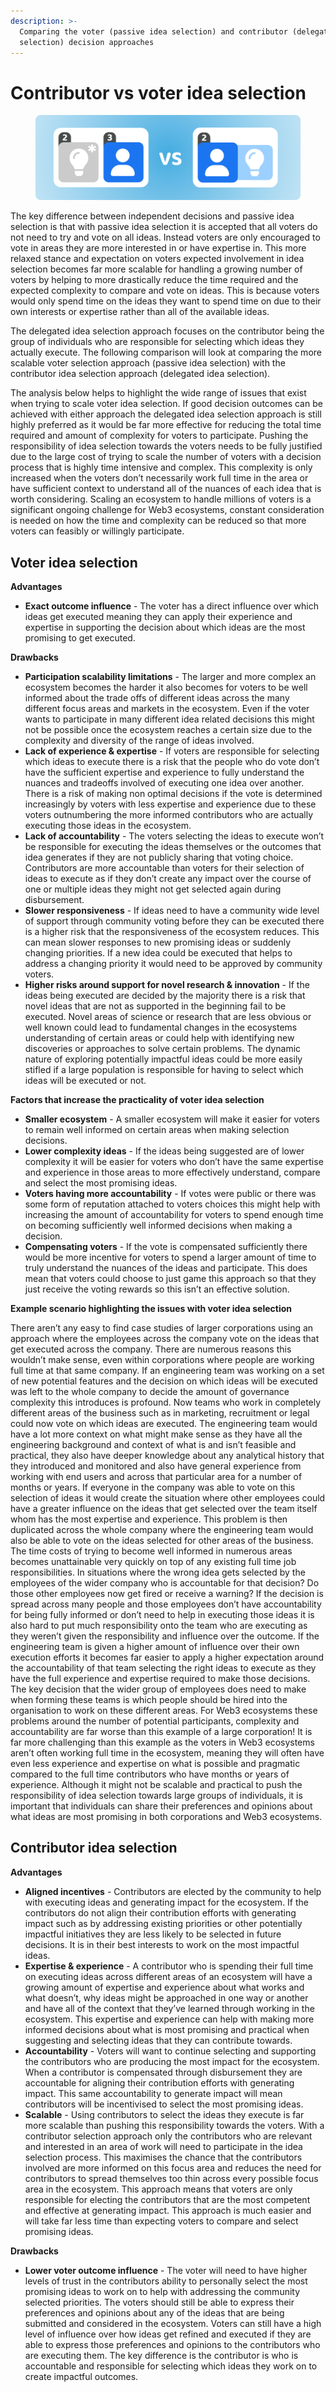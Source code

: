```yaml
---
description: >-
  Comparing the voter (passive idea selection) and contributor (delegated idea
  selection) decision approaches
---
```


# Contributor vs voter idea selection

<figure><img src="../.gitbook/assets/voter-and-contributor-idea-selection.png" alt=""><figcaption></figcaption></figure>

The key difference between independent decisions and passive idea selection is that with passive idea selection it is accepted that all voters do not need to try and vote on all ideas. Instead voters are only encouraged to vote in areas they are more interested in or have expertise in. This more relaxed stance and expectation on voters expected involvement in idea selection becomes far more scalable for handling a growing number of voters by helping to more drastically reduce the time required and the expected complexity to compare and vote on ideas. This is because voters would only spend time on the ideas they want to spend time on due to their own interests or expertise rather than all of the available ideas.

The delegated idea selection approach focuses on the contributor being the group of individuals who are responsible for selecting which ideas they actually execute. The following comparison will look at comparing the more scalable voter selection approach (passive idea selection) with the contributor idea selection approach (delegated idea selection).

The analysis below helps to highlight the wide range of issues that exist when trying to scale voter idea selection. If good decision outcomes can be achieved with either approach the delegated idea selection approach is still highly preferred as it would be far more effective for reducing the total time required and amount of complexity for voters to participate. Pushing the responsibility of idea selection towards the voters needs to be fully justified due to the large cost of trying to scale the number of voters with a decision process that is highly time intensive and complex. This complexity is only increased when the voters don’t necessarily work full time in the area or have sufficient context to understand all of the nuances of each idea that is worth considering. Scaling an ecosystem to handle millions of voters is a significant ongoing challenge for Web3 ecosystems, constant consideration is needed on how the time and complexity can be reduced so that more voters can feasibly or willingly participate.



## Voter idea selection



**Advantages**

* **Exact outcome influence** - The voter has a direct influence over which ideas get executed meaning they can apply their experience and expertise in supporting the decision about which ideas are the most promising to get executed.



**Drawbacks**

* **Participation scalability limitations** - The larger and more complex an ecosystem becomes the harder it also becomes for voters to be well informed about the trade offs of different ideas across the many different focus areas and markets in the ecosystem. Even if the voter wants to participate in many different idea related decisions this might not be possible once the ecosystem reaches a certain size due to the complexity and diversity of the range of ideas involved.
* **Lack of experience & expertise** - If voters are responsible for selecting which ideas to execute there is a risk that the people who do vote don’t have the sufficient expertise and experience to fully understand the nuances and tradeoffs involved of executing one idea over another. There is a risk of making non optimal decisions if the vote is determined increasingly by voters with less expertise and experience due to these voters outnumbering the more informed contributors who are actually executing those ideas in the ecosystem.
* **Lack of accountability** - The voters selecting the ideas to execute won’t be responsible for executing the ideas themselves or the outcomes that idea generates if they are not publicly sharing that voting choice. Contributors are more accountable than voters for their selection of ideas to execute as if they don’t create any impact over the course of one or multiple ideas they might not get selected again during disbursement.
* **Slower responsiveness** - If ideas need to have a community wide level of support through community voting before they can be executed there is a higher risk that the responsiveness of the ecosystem reduces. This can mean slower responses to new promising ideas or suddenly changing priorities. If a new idea could be executed that helps to address a changing priority it would need to be approved by community voters.
* **Higher risks around support for novel research & innovation** - If the ideas being executed are decided by the majority there is a risk that novel ideas that are not as supported in the beginning fail to be executed. Novel areas of science or research that are less obvious or well known could lead to fundamental changes in the ecosystems understanding of certain areas or could help with identifying new discoveries or approaches to solve certain problems. The dynamic nature of exploring potentially impactful ideas could be more easily stifled if a large population is responsible for having to select which ideas will be executed or not.



**Factors that increase the practicality of voter idea selection**

* **Smaller ecosystem** - A smaller ecosystem will make it easier for voters to remain well informed on certain areas when making selection decisions.
* **Lower complexity ideas** - If the ideas being suggested are of lower complexity it will be easier for voters who don’t have the same expertise and experience in those areas to more effectively understand, compare and select the most promising ideas.
* **Voters having more accountability** - If votes were public or there was some form of reputation attached to voters choices this might help with increasing the amount of accountability for voters to spend enough time on becoming sufficiently well informed decisions when making a decision.
* **Compensating voters** - If the vote is compensated sufficiently there would be more incentive for voters to spend a larger amount of time to truly understand the nuances of the ideas and participate. This does mean that voters could choose to just game this approach so that they just receive the voting rewards so this isn’t an effective solution.



**Example scenario highlighting the issues with voter idea selection**

There aren’t any easy to find case studies of larger corporations using an approach where the employees across the company vote on the ideas that get executed across the company. There are numerous reasons this wouldn’t make sense, even within corporations where people are working full time at that same company. If an engineering team was working on a set of new potential features and the decision on which ideas will be executed was left to the whole company to decide the amount of governance complexity this introduces is profound. Now teams who work in completely different areas of the business such as in marketing, recruitment or legal could now vote on which ideas are executed. The engineering team would have a lot more context on what might make sense as they have all the engineering background and context of what is and isn’t feasible and practical, they also have deeper knowledge about any analytical history that they introduced and monitored and also have general experience from working with end users and across that particular area for a number of months or years. If everyone in the company was able to vote on this selection of ideas it would create the situation where other employees could have a greater influence on the ideas that get selected over the team itself whom has the most expertise and experience. This problem is then duplicated across the whole company where the engineering team would also be able to vote on the ideas selected for other areas of the business. The time costs of trying to become well informed in numerous areas becomes unattainable very quickly on top of any existing full time job responsibilities. In situations where the wrong idea gets selected by the employees of the wider company who is accountable for that decision? Do those other employees now get fired or receive a warning? If the decision is spread across many people and those employees don’t have accountability for being fully informed or don’t need to help in executing those ideas it is also hard to put much responsibility onto the team who are executing as they weren’t given the responsibility and influence over the outcome. If the engineering team is given a higher amount of influence over their own execution efforts it becomes far easier to apply a higher expectation around the accountability of that team selecting the right ideas to execute as they have the full experience and expertise required to make those decisions. The key decision that the wider group of employees does need to make when forming these teams is which people should be hired into the organisation to work on these different areas. For Web3 ecosystems these problems around the number of potential participants, complexity and accountability are far worse than this example of a large corporation! It is far more challenging than this example as the voters in Web3 ecosystems aren’t often working full time in the ecosystem, meaning they will often have even less experience and expertise on what is possible and pragmatic compared to the full time contributors who have months or years of experience. Although it might not be scalable and practical to push the responsibility of idea selection towards large groups of individuals, it is important that individuals can share their preferences and opinions about what ideas are most promising in both corporations and Web3 ecosystems.



## Contributor idea selection



**Advantages**

* **Aligned incentives** - Contributors are elected by the community to help with executing ideas and generating impact for the ecosystem. If the contributors do not align their contribution efforts with generating impact such as by addressing existing priorities or other potentially impactful initiatives they are less likely to be selected in future decisions. It is in their best interests to work on the most impactful ideas.
* **Expertise & experience** - A contributor who is spending their full time on executing ideas across different areas of an ecosystem will have a growing amount of expertise and experience about what works and what doesn’t, why ideas might be approached in one way or another and have all of the context that they’ve learned through working in the ecosystem. This expertise and experience can help with making more informed decisions about what is most promising and practical when suggesting and selecting ideas that they can contribute towards.
* **Accountability** - Voters will want to continue selecting and supporting the contributors who are producing the most impact for the ecosystem. When a contributor is compensated through disbursement they are accountable for aligning their contribution efforts with generating impact. This same accountability to generate impact will mean contributors will be incentivised to select the most promising ideas.
* **Scalable** - Using contributors to select the ideas they execute is far more scalable than pushing this responsibility towards the voters. With a contributor selection approach only the contributors who are relevant and interested in an area of work will need to participate in the idea selection process. This maximises the chance that the contributors involved are more informed on this focus area and reduces the need for contributors to spread themselves too thin across every possible focus area in the ecosystem. This approach means that voters are only responsible for electing the contributors that are the most competent and effective at generating impact. This approach is much easier and will take far less time than expecting voters to compare and select promising ideas.



**Drawbacks**

* **Lower voter outcome influence** - The voter will need to have higher levels of trust in the contributors ability to personally select the most promising ideas to work on to help with addressing the community selected priorities. The voters should still be able to express their preferences and opinions about any of the ideas that are being submitted and considered in the ecosystem. Voters can still have a high level of influence over how ideas get refined and executed if they are able to express those preferences and opinions to the contributors who are executing them. The key difference is the contributor is who is accountable and responsible for selecting which ideas they work on to create impactful outcomes.
